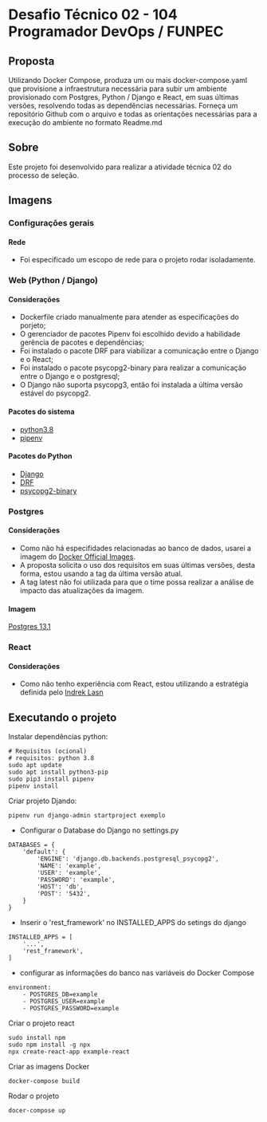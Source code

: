 # Desafio Técnico 02 - 104 Programador DevOps / FUNPEC

## Proposta
Utilizando Docker Compose, produza um ou mais docker-compose.yaml que provisione a infraestrutura necessária para subir um ambiente provisionado com Postgres, Python / Django e React, em suas últimas versões, resolvendo todas as dependências necessárias. Forneça um repositório Github com o arquivo e todas as orientações necessárias para a execução do ambiente no formato Readme.md

## Sobre
Este projeto foi desenvolvido para realizar a atividade técnica 02 do processo de seleção.

## Imagens

### Configurações gerais
#### Rede
- Foi especificado um escopo de rede para o projeto rodar isoladamente.

### Web (Python / Django)
#### Considerações
- Dockerfile criado manualmente para atender as especificações do porjeto;
- O gerenciador de pacotes Pipenv foi escolhido devido a habilidade gerência de pacotes e dependências;
- Foi instalado o pacote DRF para viabilizar a comunicação entre o Django e o React;
- Foi instalado o pacote psycopg2-binary para realizar a comunicação entre o Django e o postgresql;
- O Django não suporta psycopg3, então foi instalada a última versão estável do psycopg2.
#### Pacotes do sistema
- [python3.8](https://www.python.org/)
- [pipenv](https://pipenv.pypa.io/en/latest/#install-pipenv-today)
#### Pacotes do Python
- [Django](https://www.djangoproject.com/)
- [DRF](https://www.django-rest-framework.org/)
- [psycopg2-binary](https://pypi.org/project/psycopg2-binary/)

### Postgres
#### Considerações
- Como não há especifidades relacionadas ao banco de dados, usarei a imagem do [Docker Official Images](https://docs.docker.com/docker-hub/official_images/).
- A proposta solicita o uso dos requisitos em suas últimas versões, desta forma, estou usando a tag da última versão atual.
- A tag latest não foi utilizada para que o time possa realizar a análise de impacto das atualizações da imagem.
#### Imagem
[Postgres 13.1](https://hub.docker.com/layers/postgres/library/postgres/13.1/images/sha256-38d4c14c7f71211fcf4ddd5efb3537edcdd761141ae121d5be5c64f4894276f0?context=explore)

### React
#### Considerações
- Como não tenho experiência com React, estou utilizando a estratégia definida pelo [Indrek Lasn](https://medium.com/better-programming/heres-how-you-can-use-docker-with-create-react-app-3ee3a972b04e)

## Executando o projeto

Instalar dependências python:
```
# Requisitos (ocional)
# requisitos: python 3.8
sudo apt update
sudo apt install python3-pip
sudo pip3 install pipenv
pipenv install
```
Criar projeto Djando:
```
pipenv run django-admin startproject exemplo
```
- Configurar o Database do Django no settings.py
```
DATABASES = {
    'default': {
        'ENGINE': 'django.db.backends.postgresql_psycopg2',
        'NAME': 'example',
        'USER': 'example',
        'PASSWORD': 'example',
        'HOST': 'db',
        'POST': '5432',
    }
}
```
- Inserir o 'rest_framework' no INSTALLED_APPS do setings do django
```
INSTALLED_APPS = [
    '...',
    'rest_framework',
]
```
- configurar as informações do banco nas variáveis do Docker Compose
```
environment:
    - POSTGRES_DB=example
    - POSTGRES_USER=example
    - POSTGRES_PASSWORD=example
```

Criar o projeto react
```
sudo install npm
sudo npm install -g npx
npx create-react-app example-react
```
Criar as imagens Docker
```
docker-compose build
```
Rodar o projeto
```
docer-compose up
```
